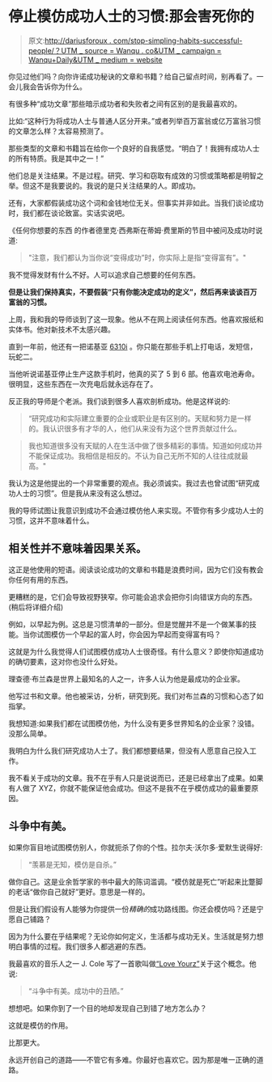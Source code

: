 # 停止模仿成功人士的习惯:那会害死你的

> 原文:[http://dariusforoux . com/stop-simpling-habits-successful-people/？UTM _ source = Wanqu . co&UTM _ campaign = Wanqu+Daily&UTM _ medium = website](http://dariusforoux.com/stop-imitating-habits-successful-people/?utm_source=wanqu.co&utm_campaign=Wanqu+Daily&utm_medium=website)

你见过他们吗？向你许诺成功秘诀的文章和书籍？给自己留点时间，别再看了。一会儿我会告诉你为什么。

有很多种“成功文章”那些暗示成功者和失败者之间有区别的是我最喜欢的。

比如:“这种行为将成功人士与普通人区分开来。”或者列举百万富翁或亿万富翁习惯的文章怎么样？太容易预测了。

那些类型的文章和书籍旨在给你一个良好的自我感觉。“明白了！我拥有成功人士的所有特质。我是其中之一！”

他们总是关注结果。不是过程。研究、学习和窃取有成效的习惯或策略都是明智之举。但这不是我要说的。我说的是只关注结果的人。即成功。

 还有，大家都假装成功这个词和金钱地位无关。但事实并非如此。当我们谈论成功时，我们都在谈论致富。实话实说吧。

《任何你想要的东西 的作者德里克·西弗斯在蒂姆·费里斯的节目中被问及成功时说道:

> "注意，我们都认为当你说“变得成功”时，你实际上是指“变得富有”。"

我不觉得发财有什么不好。人可以追求自己想要的任何东西。

**但是让我们保持真实，不要假装“只有你能决定成功的定义”，然后再来谈谈百万富翁的习惯。**

上周，我和我的导师谈到了这一现象。他从不在网上阅读任何东西。他喜欢报纸和实体书。他对新技术不太感兴趣。

直到一年前，他还有一把诺基亚 [6310i](https://en.wikipedia.org/wiki/Nokia_6310i) 。你只能在那些手机上打电话，发短信，玩蛇二。

当他听说诺基亚停止生产这款手机时，他真的买了 5 到 6 部。他喜欢电池寿命。很明显，这些东西在一次充电后就永远存在了。

反正我的导师是个老派。我们谈到很多人喜欢剖析成功。他是这样说的:

> “研究成功和实际建立重要的企业或职业是有区别的。天赋和努力是一样的。我认识很多有才华的人，他们从来没有为这个世界贡献过什么。

> 我也知道很多没有天赋的人在生活中做了很多精彩的事情。知道如何成功并不能保证成功。我相信是相反的。不认为自己无所不知的人往往成就最高。"

我认为这是他提出的一个非常重要的观点。我必须诚实。我过去也曾试图“研究成功人士的习惯”。但是我从来没有这么想过。

我的导师试图让我意识到成功不会通过模仿他人来实现。不管你有多少成功人士的习惯，这并不意味着什么。

## 相关性并不意味着因果关系。

这正是他使用的短语。阅读谈论成功的文章和书籍是浪费时间，因为它们没有教会你任何有用的东西。

更糟糕的是，它们会导致视野狭窄。你可能会追求会把你引向错误方向的东西。(稍后将详细介绍)

例如，以早起为例。这总是习惯清单的一部分。但是觉醒并不是一个做某事的技能。当你试图模仿一个早起的富人时，你会因为早起而变得富有吗？

这就是为什么我觉得人们试图模仿成功人士很奇怪。有什么意义？即使你知道成功的确切要素，这对你也没什么好处。

理查德·布兰森是世界上最知名的人之一，许多人认为他是最成功的企业家。

他写过书和文章。他也被采访，分析，研究到死。我们对布兰森的习惯和心态了如指掌。

我想知道:如果我们都在试图模仿他，为什么没有更多世界知名的企业家？没错。没那么简单。

我明白为什么我们研究成功人士了。我们都想要结果，但没有人愿意自己投入工作。

我不看关于成功的文章。我不在乎有人只是说说而已，还是已经拿出了成果。如果有人做了 XYZ，你就不能保证他会成功。但这不是我不在乎模仿成功的最重要原因。

## 斗争中有美。

如果你盲目地试图模仿别人，你就扼杀了你的个性。拉尔夫·沃尔多·爱默生说得好:

> “羡慕是无知，模仿是自杀。”

做你自己。这是业余哲学家的书中最大的陈词滥调。“模仿就是死亡”听起来比蹩脚的老话“做你自己就好”更好。意思是一样的。

但是让我们假设有人能够为你提供一份*精确的*成功路线图。你还会模仿吗？还是宁愿自己铺路？

因为为什么要在乎结果呢？无论你如何定义，生活都与成功无关。生活就是努力想明白事情的过程。我们很多人都逃避的东西。

我最喜欢的音乐人之一 J. Cole 写了一首歌叫做[“Love Yourz”](https://open.spotify.com/track/4gkl7QbQvBd3TM9PhlWFkI)关于这个概念。他说:

> “斗争中有美。成功中的丑陋。”

想想吧。如果你到了一个目的地却发现自己到错了地方怎么办？

这就是模仿的作用。

比那更大。

永远开创自己的道路——不管它有多难。你最好也喜欢它。因为那是唯一正确的道路。